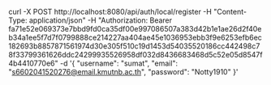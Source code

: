 curl -X POST http://localhost:8080/api/auth/local/register -H "Content-Type: application/json" -H "Authorization: Bearer fa71e52e069373e7bbd9fd0ca35df00e997086507a383d42b1e1ae26d2f40eb34a1ee5f7d7f0799888ce214227aa404ae45e1036953ebb3f9e6253efb6ec182693b8857871561974d30e305f510c19d1453d54035520186cc442498c78f33799361626ddc24299935526958df032d8436683468d5c52e05d8547f4b4410770e6" -d '{ "username": "sumat", "email": "s6602041520276@email.kmutnb.ac.th", "password": "Notty1910" }'
